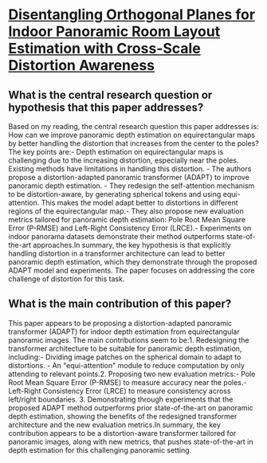 # [Disentangling Orthogonal Planes for Indoor Panoramic Room Layout   Estimation with Cross-Scale Distortion Awareness](https://arxiv.org/abs/2303.00971)

## What is the central research question or hypothesis that this paper addresses?

Based on my reading, the central research question this paper addresses is: How can we improve panoramic depth estimation on equirectangular maps by better handling the distortion that increases from the center to the poles?The key points are:- Depth estimation on equirectangular maps is challenging due to the increasing distortion, especially near the poles. Existing methods have limitations in handling this distortion. - The authors propose a distortion-adapted panoramic transformer (ADAPT) to improve panoramic depth estimation. - They redesign the self-attention mechanism to be distortion-aware, by generating spherical tokens and using equi-attention. This makes the model adapt better to distortions in different regions of the equirectangular map.- They also propose new evaluation metrics tailored for panoramic depth estimation: Pole Root Mean Square Error (P-RMSE) and Left-Right Consistency Error (LRCE).- Experiments on indoor panorama datasets demonstrate their method outperforms state-of-the-art approaches.In summary, the key hypothesis is that explicitly handling distortion in a transformer architecture can lead to better panoramic depth estimation, which they demonstrate through the proposed ADAPT model and experiments. The paper focuses on addressing the core challenge of distortion for this task.


## What is the main contribution of this paper?

This paper appears to be proposing a distortion-adapted panoramic transformer (ADAPT) for indoor depth estimation from equirectangular panoramic images. The main contributions seem to be:1. Redesigning the transformer architecture to be suitable for panoramic depth estimation, including:- Dividing image patches on the spherical domain to adapt to distortions. - An "equi-attention" module to reduce computation by only attending to relevant points.2. Proposing two new evaluation metrics:- Pole Root Mean Square Error (P-RMSE) to measure accuracy near the poles.- Left-Right Consistency Error (LRCE) to measure consistency across left/right boundaries. 3. Demonstrating through experiments that the proposed ADAPT method outperforms prior state-of-the-art on panoramic depth estimation, showing the benefits of the redesigned transformer architecture and the new evaluation metrics.In summary, the key contribution appears to be a distortion-aware transformer tailored for panoramic images, along with new metrics, that pushes state-of-the-art in depth estimation for this challenging panoramic setting.

